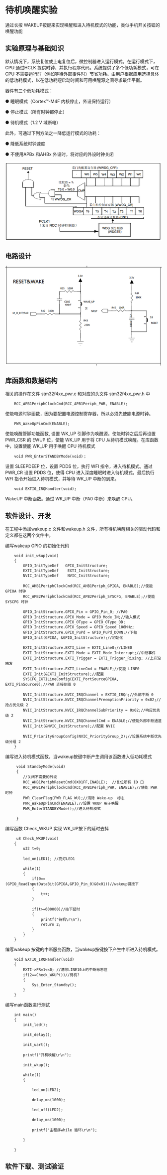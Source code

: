 # 待机唤醒实验 #

通过长按 WAKEUP按键来实现唤醒和进入待机模式的功能，类似手机开关按钮的唤醒功能

## 实验原理与基础知识 ##
默认情况下，系统复位或上电复位后，微控制器进入运行模式。在运行模式下，CPU 通过HCLK 提供时钟，并执行程序代码。系统提供了多个低功耗模式，可在CPU 不需要运行时（例如等待外部事件时）节省功耗。由用户根据应用选择具体的低功耗模式，以在低功耗短启动时间和可用唤醒源之间寻求最佳平衡。

器件有三个低功耗模式：

● 睡眠模式（Cortex™-M4F 内核停止，外设保持运行）

● 停止模式（所有时钟都停止）

● 待机模式（1.2 V 域断电）

此外，可通过下列方法之一降低运行模式的功耗：

● 降低系统时钟速度

● 不使用APBx 和AHBx 外设时，将对应的外设时钟关闭

![](img/chapter15/1.1.1.png) 

## 电路设计 ##

![](img/chapter0/reset_sch.png) 

## 库函数和数据结构 ##
相关的操作在文件 stm32f4xx_pwr.c 和对应的头文件 stm32f4xx_pwr.h 中

        RCC_APB1PeriphClockCmd(RCC_APB1Periph_PWR, ENABLE);  
        
使能电源时钟函数，因为要配置电源控制寄存器，所以必须先使能电源时钟。

        PWR_WakeUpPinCmd(ENABLE);   
        
使能唤醒管脚功能函数, 设置 WK_UP 引脚作为唤醒源。使能时钟之后后再设置 PWR_CSR 的 EWUP 位，使能 WK_UP 用于将 CPU 从待机模式唤醒。在库函数中，设置使能 WK_UP 用于唤醒 CPU 待机模式

        void PWR_EnterSTANDBYMode(void)；
        
设置 SLEEPDEEP 位，设置 PDDS 位，执行 WFI 指令，进入待机模式。通过PWR_CR 设置 PDDS 位，使得 CPU 进入深度睡眠时进入待机模式，最后执行 WFI 指令开始进入待机模式，并等待 WK_UP 中断的到来。

        void EXTI0_IRQHandler(void);
        
WakeUP 中断函数。通过 WK_UP 中断（PA0 中断）来唤醒 CPU。

## 软件设计、开发 ##
在工程中添加wakeup.c 文件和wakeup.h 文件，所有待机唤醒相关的驱动代码和定义都在这两个文件中。

编写wakeup GPIO 的初始化代码

        void init_wkup(void)
        {	
            GPIO_InitTypeDef   GPIO_InitStructure;
            EXTI_InitTypeDef    EXTI_InitStructure;
            NVIC_InitTypeDef    NVIC_InitStructure;

            RCC_AHB1PeriphClockCmd(RCC_AHB1Periph_GPIOA, ENABLE);//使能 GPIOA 时钟 
            RCC_APB2PeriphClockCmd(RCC_APB2Periph_SYSCFG, ENABLE);//使能 SYSCFG 时钟

            GPIO_InitStructure.GPIO_Pin = GPIO_Pin_0; //PA0
            GPIO_InitStructure.GPIO_Mode = GPIO_Mode_IN;//输入模式
            GPIO_InitStructure.GPIO_OType = GPIO_OType_OD; 
            GPIO_InitStructure.GPIO_Speed = GPIO_Speed_100MHz; 
            GPIO_InitStructure.GPIO_PuPd = GPIO_PuPd_DOWN;//下拉 
            GPIO_Init(GPIOA, &GPIO_InitStructure);//初始化

            EXTI_InitStructure.EXTI_Line = EXTI_Line0;//LINE0
            EXTI_InitStructure.EXTI_Mode = EXTI_Mode_Interrupt;//中断事件
            EXTI_InitStructure.EXTI_Trigger = EXTI_Trigger_Rising; //上升沿触发
            EXTI_InitStructure.EXTI_LineCmd = ENABLE;//使能 LINE0
            EXTI_Init(&EXTI_InitStructure);//配置
            SYSCFG_EXTILineConfig(EXTI_PortSourceGPIOA, EXTI_PinSource0);//PA0 连接到线 0

            NVIC_InitStructure.NVIC_IRQChannel = EXTI0_IRQn;//外部中断 0
            NVIC_InitStructure.NVIC_IRQChannelPreemptionPriority = 0x02;//抢占优先级 2
            NVIC_InitStructure.NVIC_IRQChannelSubPriority = 0x02;//响应优先级 2
            NVIC_InitStructure.NVIC_IRQChannelCmd = ENABLE;//使能外部中断通道
            NVIC_Init(&NVIC_InitStructure);//配置 NVIC

            NVIC_PriorityGroupConfig(NVIC_PriorityGroup_2);//设置系统中断优先级分组 2
        }
        
编写进入待机模式函数，当wakeup按键中断产生调用该函数进入低功耗模式

         void StandbyMode(void)
         {	
            //关闭不需要的外设
            RCC_AHB1PeriphResetCmd(0X01FF,ENABLE);  //复位所有 IO 口
            RCC_APB1PeriphClockCmd(RCC_APB1Periph_PWR, ENABLE);//使能 PWR 时钟
            PWR_ClearFlag(PWR_FLAG_WU);//清除 Wake-up  标志
            PWR_WakeUpPinCmd(ENABLE);//设置 WKUP 用于唤醒
            PWR_EnterSTANDBYMode();//进入待机模式

         }
         
编写函数 Check_WKUP 实现 WK_UP按下的延时去抖       

         u8 Check_WKUP(void)
        {
            u32 t=0;

            led_on(LED1); //亮灯LED1

            while(1)
            {
                if(0==(GPIO_ReadInputDataBit(GPIOA,GPIO_Pin_0)&0x01))//wakeup键按下
                {
                    t++;
                }

                if(t>=600000)//按下延时
                {
                    printf("待机\r\n");
                    return 2; 
                }
            }
        }
        
编写wakeup 按键的中断服务函数，当wakeup按键按下产生中断进入待机模式。

        void EXTI0_IRQHandler(void)
        {
            EXTI->PR=1<<0; //清除LINE10上的中断标志位
            if(2==Check_WKUP())//待机?
            {	
                Sys_Enter_Standby();
            }
        }
        
编写main函数进行测试

        int main()
        {
            init_led();

            init_delay();

            init_uart();

            printf("开机唤醒\r\n");

            init_wkup();

            while(1)
            {

                led_on(LED2);

                delay_ms(1000);

                led_off(LED2); 

                delay_ms(1000);	

                printf("主程序while 循环\r\n");

            }

        }

## 软件下载、测试验证 ##


